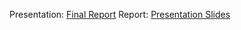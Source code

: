 Presentation:  [Final Report](https://kfupmedusa.sharepoint.com/:p:/s/msteams_7e14f6/EaIAJowg76JFn2hbEmCAVfEB6qmiL7ZjHLtHt9bNtGT7Ww?e=j8Div6)
Report:  [Presentation Slides](https://kfupmedusa.sharepoint.com/:w:/s/msteams_7e14f6/EfD_i8u3KmRMpbITWySmfT0B8kXdgLtFsKzicteuzBCX8w?e=7EQxWQ)